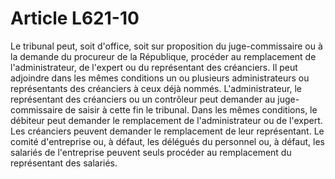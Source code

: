# Article L621-10

Le tribunal peut, soit d'office, soit sur proposition du juge-commissaire ou à la demande du procureur de la République, procéder au remplacement de l'administrateur, de l'expert ou du représentant des créanciers. Il peut adjoindre dans les mêmes conditions un ou plusieurs administrateurs ou représentants des créanciers à ceux déjà nommés.   L'administrateur, le représentant des créanciers ou un contrôleur peut demander au juge-commissaire de saisir à cette fin le tribunal. Dans les mêmes conditions, le débiteur peut demander le remplacement de l'administrateur ou de l'expert. Les créanciers peuvent demander le remplacement de leur représentant.   Le comité d'entreprise ou, à défaut, les délégués du personnel ou, à défaut, les salariés de l'entreprise peuvent seuls procéder au remplacement du représentant des salariés.